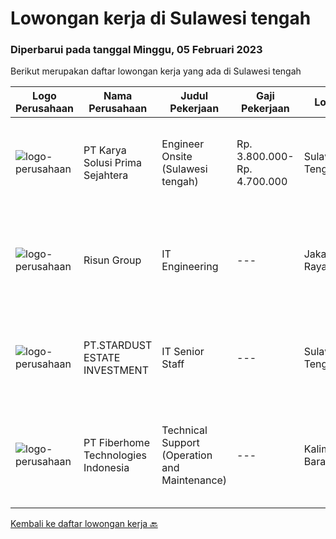 
  # Lowongan kerja di Sulawesi tengah

  ### Diperbarui pada tanggal Minggu, 05 Februari 2023

  Berikut merupakan daftar lowongan kerja yang ada di Sulawesi tengah

  |Logo Perusahaan | Nama Perusahaan | Judul Pekerjaan | Gaji Pekerjaan | Lokasi | Deskripsi | Tanggal diunggah | Pranala |
  | -------------- | --------------- | --------------- | --------- | --------- | -------------- | ------- | ----------- |
  |![logo-perusahaan](https://image-service-cdn.seek.com.au/bb0f2c313297f2db3d497466b95d7da85644edc0/ee4dce1061f3f616224767ad58cb2fc751b8d2dc)|PT Karya Solusi Prima Sejahtera|Engineer Onsite (Sulawesi tengah)|Rp. 3.800.000-Rp. 4.700.000|Sulawesi Tengah|Kualifikasi: Pendidikan minimal D3/S1 Teknik Informatika/Teknik Telekomunikasi Memiliki pengalaman pekerjaan dibidang yang sama minimal 1 tahun...|Kamis, 02 Februari 2023|https://www.jobstreet.co.id/id/job/engineer-onsite-sulawesi-tengah-4208118?token=0~c43244c2-1bbe-4f50-b049-6a981bec78c8&sectionRank=1&jobId=jobstreet-id-job-4208118|
|![logo-perusahaan](https://image-service-cdn.seek.com.au/b33042224b3d7fdb5303ecc38cfe1c8c025ee91a/ee4dce1061f3f616224767ad58cb2fc751b8d2dc)|Risun Group|IT Engineering|---|Jakarta Raya|Job DescriptionKualifikasi      : Usia minimal 25-30 tahun. Pendidikan minimal S1. Memiliki pengalaman minimal 2 tahun di bidang yang sama. Bisa...|Selasa, 17 Januari 2023|https://www.jobstreet.co.id/id/job/it-engineering-4186037?token=0~c43244c2-1bbe-4f50-b049-6a981bec78c8&sectionRank=2&jobId=jobstreet-id-job-4186037|
|![logo-perusahaan](https://image-service-cdn.seek.com.au/02d55ef114a915515c2bf2d49b6d22877c6c5be6/ee4dce1061f3f616224767ad58cb2fc751b8d2dc)|PT.STARDUST ESTATE INVESTMENT|IT Senior Staff|---|Sulawesi Tengah|Qualifications : Minimun D3 Information Technology/ Information Systems / related field ; Minimum 3-4 years experience in mining industry ; Minimum...|Senin, 09 Januari 2023|https://www.jobstreet.co.id/id/job/it-senior-staff-4174375?token=0~c43244c2-1bbe-4f50-b049-6a981bec78c8&sectionRank=3&jobId=jobstreet-id-job-4174375|
|![logo-perusahaan](https://image-service-cdn.seek.com.au/3e36d73f005fe5cab6516b6d90b87bcbd3335d50/ee4dce1061f3f616224767ad58cb2fc751b8d2dc)|PT Fiberhome Technologies Indonesia|Technical Support (Operation and Maintenance)|---|Kalimantan Barat|Job Description:1. Assist director to carry out work2.Translate for director and communicate with technical customer 3. Assist director to manage...|Jumat, 06 Januari 2023|https://www.jobstreet.co.id/id/job/technical-support-operation-and-maintenance-4171192?token=0~c43244c2-1bbe-4f50-b049-6a981bec78c8&sectionRank=4&jobId=jobstreet-id-job-4171192|


  [Kembali ke daftar lowongan kerja 🔙](../README.md#daftar-lowongan-kerja)
  